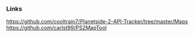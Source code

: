 ### Links

https://github.com/cooltrain7/Planetside-2-API-Tracker/tree/master/Maps
https://github.com/carlst99/PS2MapTool

